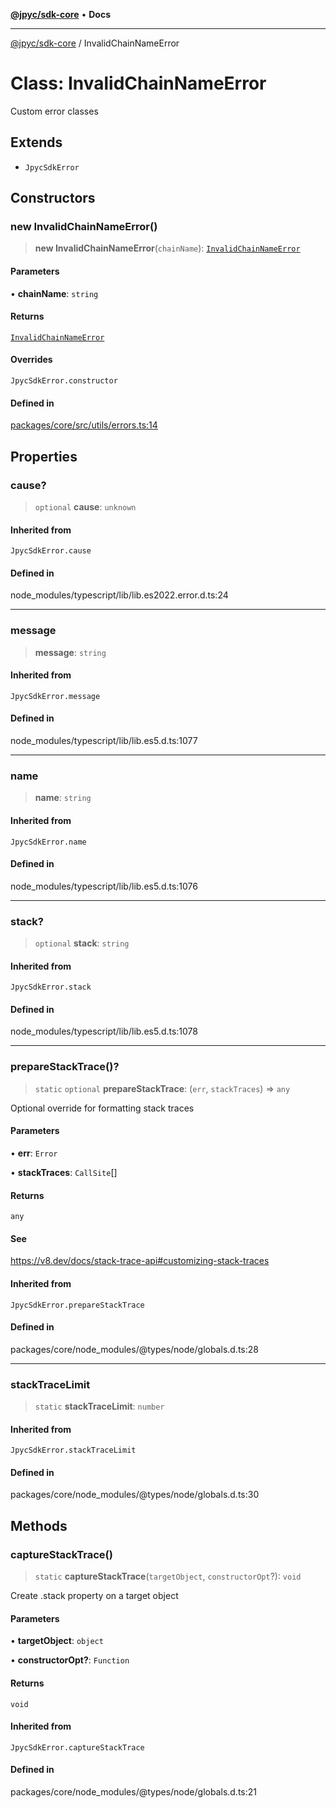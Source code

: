 [**@jpyc/sdk-core**](../README.md) • **Docs**

---

[@jpyc/sdk-core](../globals.md) / InvalidChainNameError

# Class: InvalidChainNameError

Custom error classes

## Extends

- `JpycSdkError`

## Constructors

### new InvalidChainNameError()

> **new InvalidChainNameError**(`chainName`): [`InvalidChainNameError`](InvalidChainNameError.md)

#### Parameters

• **chainName**: `string`

#### Returns

[`InvalidChainNameError`](InvalidChainNameError.md)

#### Overrides

`JpycSdkError.constructor`

#### Defined in

[packages/core/src/utils/errors.ts:14](https://github.com/jcam1/sdks/blob/1659b7e6716057ee71757832a574d1003deb70f2/packages/core/src/utils/errors.ts#L14)

## Properties

### cause?

> `optional` **cause**: `unknown`

#### Inherited from

`JpycSdkError.cause`

#### Defined in

node_modules/typescript/lib/lib.es2022.error.d.ts:24

---

### message

> **message**: `string`

#### Inherited from

`JpycSdkError.message`

#### Defined in

node_modules/typescript/lib/lib.es5.d.ts:1077

---

### name

> **name**: `string`

#### Inherited from

`JpycSdkError.name`

#### Defined in

node_modules/typescript/lib/lib.es5.d.ts:1076

---

### stack?

> `optional` **stack**: `string`

#### Inherited from

`JpycSdkError.stack`

#### Defined in

node_modules/typescript/lib/lib.es5.d.ts:1078

---

### prepareStackTrace()?

> `static` `optional` **prepareStackTrace**: (`err`, `stackTraces`) => `any`

Optional override for formatting stack traces

#### Parameters

• **err**: `Error`

• **stackTraces**: `CallSite`[]

#### Returns

`any`

#### See

https://v8.dev/docs/stack-trace-api#customizing-stack-traces

#### Inherited from

`JpycSdkError.prepareStackTrace`

#### Defined in

packages/core/node_modules/@types/node/globals.d.ts:28

---

### stackTraceLimit

> `static` **stackTraceLimit**: `number`

#### Inherited from

`JpycSdkError.stackTraceLimit`

#### Defined in

packages/core/node_modules/@types/node/globals.d.ts:30

## Methods

### captureStackTrace()

> `static` **captureStackTrace**(`targetObject`, `constructorOpt`?): `void`

Create .stack property on a target object

#### Parameters

• **targetObject**: `object`

• **constructorOpt?**: `Function`

#### Returns

`void`

#### Inherited from

`JpycSdkError.captureStackTrace`

#### Defined in

packages/core/node_modules/@types/node/globals.d.ts:21
